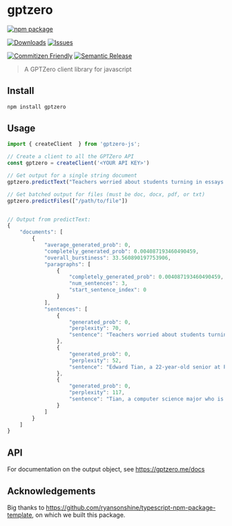# gptzero

[![npm package][npm-img]][npm-url]
<!-- [![Build Status][build-img]][build-url] -->
[![Downloads][downloads-img]][downloads-url]
[![Issues][issues-img]][issues-url]
<!-- [![Code Coverage][codecov-img]][codecov-url] -->
[![Commitizen Friendly][commitizen-img]][commitizen-url]
[![Semantic Release][semantic-release-img]][semantic-release-url]

> A GPTZero client library for javascript

## Install

```bash
npm install gptzero
```

## Usage

```ts
import { createClient  } from 'gptzero-js';

// Create a client to all the GPTZero API
const gptzero = createClient('<YOUR API KEY>')

// Get output for a single string document
gptzero.predictText("Teachers worried about students turning in essays written by a popular artificial intelligence chatbot now have a new tool of their own. Edward Tian, a 22-year-old senior at Princeton University, has built an app to detect whether text is written by ChatGPT, the viral chatbot that's sparked fears over its potential for unethical uses in academia. Tian, a computer science major who is minoring in journalism, spent part of his winter break creating GPTZero, which he said can 'quickly and efficiently' decipher whether a human or ChatGPT authored an essay.");

// Get batched output for files (must be doc, docx, pdf, or txt)
gptzero.predictFiles(["/path/to/file"])


// Output from predictText:
{
    "documents": [
        {
            "average_generated_prob": 0,
            "completely_generated_prob": 0.004087193460490459,
            "overall_burstiness": 33.560890197753906,
            "paragraphs": [
                {
                    "completely_generated_prob": 0.004087193460490459,
                    "num_sentences": 3,
                    "start_sentence_index": 0
                }
            ],
            "sentences": [
                {
                    "generated_prob": 0,
                    "perplexity": 70,
                    "sentence": "Teachers worried about students turning in essays written by a popular artificial intelligence chatbot now have a new tool of their own."
                },
                {
                    "generated_prob": 0,
                    "perplexity": 52,
                    "sentence": "Edward Tian, a 22-year-old senior at Princeton University, has built an app to detect whether text is written by ChatGPT, the viral chatbot that's sparked fears over its potential for unethical uses in academia."
                },
                {
                    "generated_prob": 0,
                    "perplexity": 117,
                    "sentence": "Tian, a computer science major who is minoring in journalism, spent part of his winter break creating GPTZero, which he said can 'quickly and efficiently' decipher whether a human or ChatGPT authored an essay."
                }
            ]
        }
    ]
}
```

## API

For documentation on the output object, see https://gptzero.me/docs

## Acknowledgements
Big thanks to https://github.com/ryansonshine/typescript-npm-package-template, on which we built this package.

[build-img]:https://github.com/GPTZero/gptzero-js/actions/workflows/release.yml/badge.svg
[build-url]:https://github.com/GPTZero/gptzero-js/actions/workflows/release.yml
[downloads-img]:https://img.shields.io/npm/dt/gptzero-js
[downloads-url]:https://www.npmtrends.com/gptzero-js
[npm-img]:https://img.shields.io/npm/v/gptzero-js
[npm-url]:https://www.npmjs.com/package/gptzero-js
[issues-img]:https://img.shields.io/github/issues/GPTZero/gptzero-js
[issues-url]:https://github.com/GPTZero/gptzero-js/issues
[codecov-img]:https://codecov.io/gh/GPTZero/gptzero-js/branch/main/graph/badge.svg
[codecov-url]:https://codecov.io/gh/GPTZero/gptzero-js
[semantic-release-img]:https://img.shields.io/badge/%20%20%F0%9F%93%A6%F0%9F%9A%80-semantic--release-e10079.svg
[semantic-release-url]:https://github.com/semantic-release/semantic-release
[commitizen-img]:https://img.shields.io/badge/commitizen-friendly-brightgreen.svg
[commitizen-url]:http://commitizen.github.io/cz-cli/

